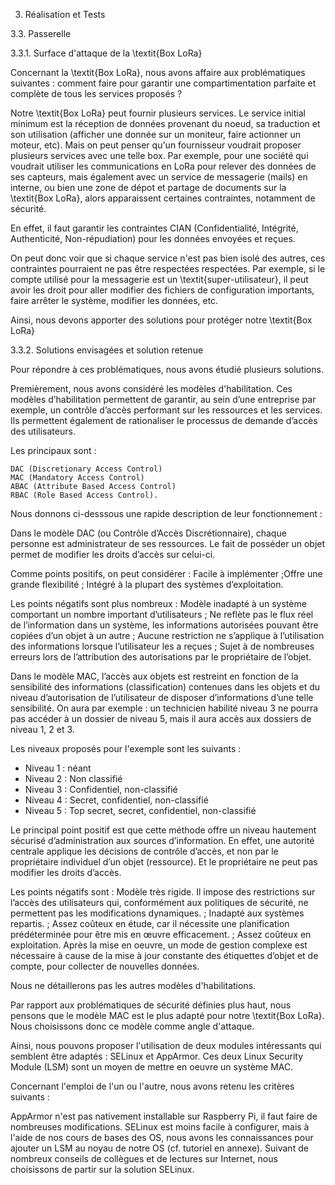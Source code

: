 3. Réalisation et Tests
       
3.3. Passerelle

3.3.1. Surface d'attaque de la \textit{Box LoRa}

Concernant la \textit{Box LoRa}, nous avons affaire aux problématiques suivantes : comment faire pour garantir une compartimentation parfaite et complète de tous les services proposés ? 

Notre \textit{Box LoRa} peut fournir plusieurs services. Le service initial minimum est la réception de données provenant du noeud, sa traduction et son utilisation (afficher une donnée sur un moniteur, faire actionner un moteur, etc). Mais on peut penser qu'un fournisseur voudrait proposer plusieurs services avec une telle box. Par exemple, pour une société qui voudrait utiliser les communications en LoRa pour relever des données de ses capteurs, mais également avec un service de messagerie (mails) en interne, ou bien une zone de dépot et partage de documents sur la \textit{Box LoRa}, alors apparaissent certaines contraintes, notamment de sécurité.

En effet, il faut garantir les contraintes CIAN (Confidentialité, Intégrité, Authenticité, Non-répudiation) pour les données envoyées et reçues.

On peut donc voir que si chaque service n'est pas bien isolé des autres, ces contraintes pourraient ne pas être respectées respectées. Par exemple, si le compte utilisé pour la messagerie est un \textit{super-utilisateur}, il peut avoir les droit pour aller modifier des fichiers de configuration importants, faire arrêter le système, modifier les données, etc.

Ainsi, nous devons apporter des solutions pour protéger notre \textit{Box LoRa}

3.3.2. Solutions envisagées et solution retenue

Pour répondre à ces problématiques, nous avons étudié plusieurs solutions. 

Premièrement, nous avons considéré les modèles d'habilitation. Ces modèles d’habilitation permettent de garantir, au sein d’une entreprise par exemple, un contrôle d’accès performant sur les ressources et les services. Ils permettent également de rationaliser le processus de demande d’accès des utilisateurs.

Les principaux sont : 

    DAC (Discretionary Access Control)
    MAC (Mandatory Access Control)
    ABAC (Attribute Based Access Control)
    RBAC (Role Based Access Control).

Nous donnons ci-desssous une rapide description de leur fonctionnement : 

Dans le modèle DAC (ou Contrôle d’Accès Discrétionnaire), chaque personne est administrateur de ses ressources. Le fait de posséder un objet permet de modifier les droits d’accès sur celui-ci. 

Comme points positifs, on peut considérer : Facile à implémenter ;Offre une grande flexibilité ; Intégré à la plupart des systèmes d’exploitation.

Les points négatifs sont plus nombreux : Modèle inadapté à un système comportant un nombre important d’utilisateurs ; Ne reflète pas le flux réel de l’information dans un système, les informations autorisées pouvant être copiées d’un objet à un autre ; Aucune restriction ne s’applique à l’utilisation des informations lorsque l’utilisateur les a reçues ; Sujet à de nombreuses erreurs lors de l’attribution des autorisations par le propriétaire de l’objet.


Dans le modèle MAC, l’accès aux objets est restreint en fonction de la sensibilité des informations (classification) contenues dans les objets et du niveau d’autorisation de l’utilisateur de disposer d’informations d’une telle sensibilité. 
On aura par exemple : un technicien habilité niveau 3 ne pourra pas accéder à un dossier de niveau 5, mais il aura accès aux dossiers de niveau 1, 2 et 3.

Les niveaux proposés pour l'exemple sont les suivants : 

- Niveau 1 : néant
- Niveau 2 : Non classifié
- Niveau 3 : Confidentiel, non-classifié
- Niveau 4 : Secret, confidentiel, non-classifié
- Niveau 5 : Top secret, secret, confidentiel, non-classifié

Le principal point positif est que cette méthode offre un niveau hautement sécurisé d’administration aux sources d’information. En effet, une autorité centrale applique les décisions de contrôle d’accès, et non par le propriétaire individuel d’un objet (ressource). Et le propriétaire ne peut pas modifier les droits d’accès. 

Les points négatifs sont : Modèle très rigide. Il impose des restrictions sur l’accès des utilisateurs qui, conformément aux politiques de sécurité, ne permettent pas les modifications dynamiques. ; Inadapté aux systèmes repartis. ; Assez coûteux en étude, car il nécessite une planification prédéterminée pour être mis en œuvre efficacement. ; Assez coûteux en exploitation. Après la mise en oeuvre, un mode de gestion complexe est nécessaire à cause de la mise à jour constante des étiquettes d’objet et de compte, pour collecter de nouvelles données.

Nous ne détaillerons pas les autres modèles d'habilitations.

Par rapport aux problématiques de sécurité définies plus haut, nous pensons que le modèle MAC est le plus adapté pour notre \textit{Box LoRa}. Nous choisissons donc ce modèle comme angle d'attaque.

Ainsi, nous pouvons proposer l'utilisation de deux modules intéressants qui semblent être adaptés : SELinux et AppArmor.
Ces deux Linux Security Module (LSM) sont un moyen de mettre en oeuvre un système MAC. 

Concernant l'emploi de l'un ou l'autre, nous avons retenu les critères suivants : 

AppArmor n'est pas nativement installable sur Raspberry Pi, il faut faire de nombreuses modifications. SELinux est moins facile à configurer, mais à l'aide de nos cours de bases des OS, nous avons les connaissances pour ajouter un LSM au noyau de notre OS (cf. tutoriel en annexe). Suivant de nombreux conseils de collègues et de lectures sur Internet, nous choisissons de partir sur la solution SELinux.



